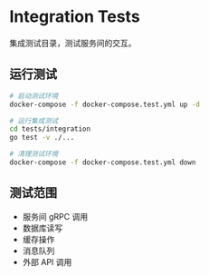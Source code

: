 # Integration Tests

集成测试目录，测试服务间的交互。

## 运行测试

```bash
# 启动测试环境
docker-compose -f docker-compose.test.yml up -d

# 运行集成测试
cd tests/integration
go test -v ./...

# 清理测试环境
docker-compose -f docker-compose.test.yml down
```

## 测试范围

- 服务间 gRPC 调用
- 数据库读写
- 缓存操作
- 消息队列
- 外部 API 调用

